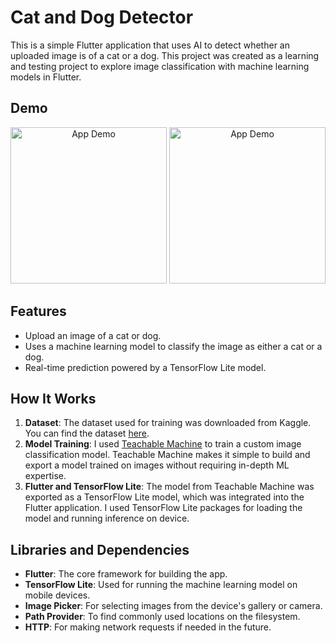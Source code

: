 # Cat and Dog Detector

This is a simple Flutter application that uses AI to detect whether an uploaded image is of a cat or a dog. This project was created as a learning and testing project to explore image classification with machine learning models in Flutter.

## Demo

<p align="center">
  <img src="https://drive.google.com/file/d/1LKAraRnpm-whEzC7GQUmQl-rGj-i3esm/view?usp=sharing" alt="App Demo" width="250">
    <img src="https://drive.google.com/file/d/1W4m8w7DCveuVjxX3zFdAONRY1KYL8hUB/view?usp=sharing" alt="App Demo" width="250">
</p>

## Features

- Upload an image of a cat or dog.
- Uses a machine learning model to classify the image as either a cat or a dog.
- Real-time prediction powered by a TensorFlow Lite model.
  
## How It Works

1. **Dataset**: The dataset used for training was downloaded from Kaggle. You can find the dataset [here](https://www.kaggle.com/datasets/tongpython/cat-and-dog?resource=download).
2. **Model Training**: I used [Teachable Machine](https://teachablemachine.withgoogle.com/train) to train a custom image classification model. Teachable Machine makes it simple to build and export a model trained on images without requiring in-depth ML expertise.
3. **Flutter and TensorFlow Lite**: The model from Teachable Machine was exported as a TensorFlow Lite model, which was integrated into the Flutter application. I used TensorFlow Lite packages for loading the model and running inference on device.

## Libraries and Dependencies

- **Flutter**: The core framework for building the app.
- **TensorFlow Lite**: Used for running the machine learning model on mobile devices.
- **Image Picker**: For selecting images from the device's gallery or camera.
- **Path Provider**: To find commonly used locations on the filesystem.
- **HTTP**: For making network requests if needed in the future.
  
